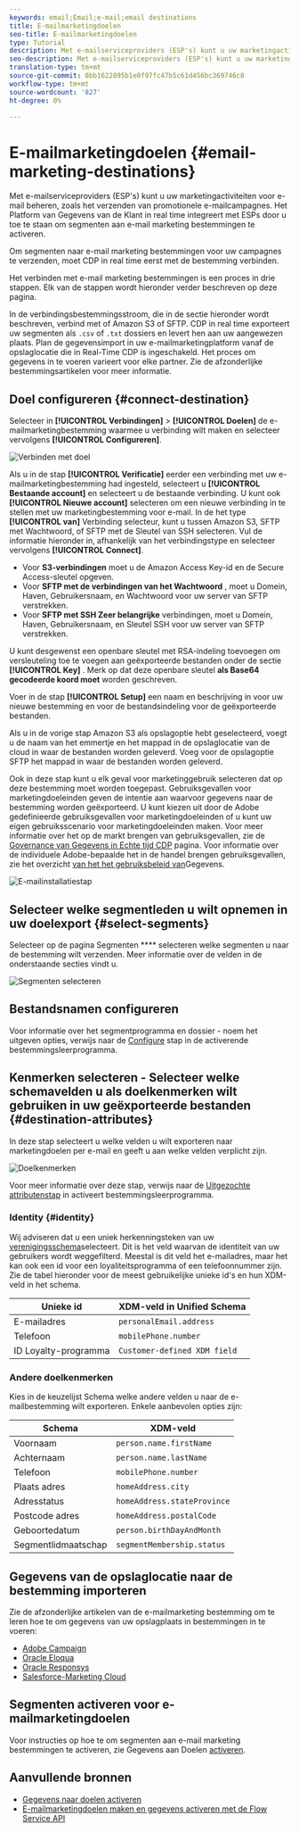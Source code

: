 ```yaml
---
keywords: email;Email;e-mail;email destinations
title: E-mailmarketingdoelen
seo-title: E-mailmarketingdoelen
type: Tutorial
description: Met e-mailserviceproviders (ESP's) kunt u uw marketingactiviteiten voor e-mail beheren, bijvoorbeeld voor het verzenden van promotionele e-mailcampagnes.
seo-description: Met e-mailserviceproviders (ESP's) kunt u uw marketingactiviteiten voor e-mail beheren, bijvoorbeeld voor het verzenden van promotionele e-mailcampagnes.
translation-type: tm+mt
source-git-commit: 0bb1622895b1e0f97fc47b5c61d456bc369746c8
workflow-type: tm+mt
source-wordcount: '827'
ht-degree: 0%

---
```



# E-mailmarketingdoelen {#email-marketing-destinations}

Met e-mailserviceproviders (ESP&#39;s) kunt u uw marketingactiviteiten voor e-mail beheren, zoals het verzenden van promotionele e-mailcampagnes. Het Platform van Gegevens van de Klant in real time integreert met ESPs door u toe te staan om segmenten aan e-mail marketing bestemmingen te activeren.

Om segmenten naar e-mail marketing bestemmingen voor uw campagnes te verzenden, moet CDP in real time eerst met de bestemming verbinden.

Het verbinden met e-mail marketing bestemmingen is een proces in drie stappen. Elk van de stappen wordt hieronder verder beschreven op deze pagina.

In de verbindingsbestemmingsstroom, die in de sectie hieronder wordt beschreven, verbind met of Amazon S3 of SFTP. CDP in real time exporteert uw segmenten als `.csv` of `.txt` dossiers en levert hen aan uw aangewezen plaats. Plan de gegevensimport in uw e-mailmarketingplatform vanaf de opslaglocatie die in Real-Time CDP is ingeschakeld. Het proces om gegevens in te voeren varieert voor elke partner. Zie de afzonderlijke bestemmingsartikelen voor meer informatie.

## Doel configureren {#connect-destination}

Selecteer in **[!UICONTROL Verbindingen]** > **[!UICONTROL Doelen]** de e-mailmarketingbestemming waarmee u verbinding wilt maken en selecteer vervolgens **[!UICONTROL Configureren]**.

![Verbinden met doel](../../assets/catalog/email-marketing/overview/connect-email-marketing.png)

Als u in de stap **[!UICONTROL Verificatie]** eerder een verbinding met uw e-mailmarketingbestemming had ingesteld, selecteert u **[!UICONTROL Bestaande account]** en selecteert u de bestaande verbinding. U kunt ook **[!UICONTROL Nieuwe account]** selecteren om een nieuwe verbinding in te stellen met uw marketingbestemming voor e-mail. In de het type **[!UICONTROL van]** Verbinding selecteur, kunt u tussen Amazon S3, SFTP met Wachtwoord, of SFTP met de Sleutel van SSH selecteren. Vul de informatie hieronder in, afhankelijk van het verbindingstype en selecteer vervolgens **[!UICONTROL Connect]**.

- Voor **S3-verbindingen** moet u de Amazon Access Key-id en de Secure Access-sleutel opgeven.
- Voor **SFTP met de verbindingen van het Wachtwoord** , moet u Domein, Haven, Gebruikersnaam, en Wachtwoord voor uw server van SFTP verstrekken.
- Voor **SFTP met SSH Zeer belangrijke** verbindingen, moet u Domein, Haven, Gebruikersnaam, en Sleutel SSH voor uw server van SFTP verstrekken.

U kunt desgewenst een openbare sleutel met RSA-indeling toevoegen om versleuteling toe te voegen aan geëxporteerde bestanden onder de sectie **[!UICONTROL Key]** . Merk op dat deze openbare sleutel **als Base64 gecodeerde koord moet** worden geschreven.

Voer in de stap **[!UICONTROL Setup]** een naam en beschrijving in voor uw nieuwe bestemming en voor de bestandsindeling voor de geëxporteerde bestanden.

Als u in de vorige stap Amazon S3 als opslagoptie hebt geselecteerd, voegt u de naam van het emmertje en het mappad in de opslaglocatie van de cloud in waar de bestanden worden geleverd. Voeg voor de opslagoptie SFTP het mappad in waar de bestanden worden geleverd.

Ook in deze stap kunt u elk geval voor marketinggebruik selecteren dat op deze bestemming moet worden toegepast. Gebruiksgevallen voor marketingdoeleinden geven de intentie aan waarvoor gegevens naar de bestemming worden geëxporteerd. U kunt kiezen uit door de Adobe gedefinieerde gebruiksgevallen voor marketingdoeleinden of u kunt uw eigen gebruiksscenario voor marketingdoeleinden maken. Voor meer informatie over het op de markt brengen van gebruiksgevallen, zie de [Governance van Gegevens in Echte tijd CDP](../../../rtcdp/privacy/data-governance-overview.md#destinations) pagina. Voor informatie over de individuele Adobe-bepaalde het in de handel brengen gebruiksgevallen, zie het overzicht [van het het gebruiksbeleid van](../../../data-governance/policies/overview.md#core-actions)Gegevens.

![E-mailinstallatiestap](../../assets/catalog/email-marketing/overview/email-setup-step.png)

## Selecteer welke segmentleden u wilt opnemen in uw doelexport {#select-segments}

Selecteer op de pagina Segmenten **** selecteren welke segmenten u naar de bestemming wilt verzenden. Meer informatie over de velden in de onderstaande secties vindt u.

![Segmenten selecteren](../../assets/common/email-select-segments.png)

## Bestandsnamen configureren

Voor informatie over het segmentprogramma en dossier - noem het uitgeven opties, verwijs naar de [Configure](../../ui/activate-destinations.md#configure) stap in de activerende bestemmingsleerprogramma.

## Kenmerken selecteren - Selecteer welke schemavelden u als doelkenmerken wilt gebruiken in uw geëxporteerde bestanden {#destination-attributes}

In deze stap selecteert u welke velden u wilt exporteren naar marketingdoelen per e-mail en geeft u aan welke velden verplicht zijn.

![Doelkenmerken](../../assets/catalog/email-marketing/overview/recommended-attributes.png)

Voor meer informatie over deze stap, verwijs naar de [Uitgezochte attributenstap](../../ui/activate-destinations.md#select-attributes) in activeert bestemmingsleerprogramma.

### Identity {#identity}

Wij adviseren dat u een uniek herkenningsteken van uw [verenigingsschema](../../../profile/home.md#profile-fragments-and-union-schemas)selecteert. Dit is het veld waarvan de identiteit van uw gebruikers wordt weggefilterd. Meestal is dit veld het e-mailadres, maar het kan ook een id voor een loyaliteitsprogramma of een telefoonnummer zijn. Zie de tabel hieronder voor de meest gebruikelijke unieke id&#39;s en hun XDM-veld in het schema.

| Unieke id | XDM-veld in Unified Schema |
----------------- | ---------------------------
| E-mailadres | `personalEmail.address` |
| Telefoon | `mobilePhone.number` |
| ID Loyalty-programma | `Customer-defined XDM field` |

### Andere doelkenmerken

Kies in de keuzelijst Schema welke andere velden u naar de e-mailbestemming wilt exporteren. Enkele aanbevolen opties zijn:

| Schema | XDM-veld |
------ | ---------
| Voornaam | `person.name.firstName` |
| Achternaam | `person.name.lastName` |
| Telefoon | `mobilePhone.number` |
| Plaats adres | `homeAddress.city` |
| Adresstatus | `homeAddress.stateProvince` |
| Postcode adres | `homeAddress.postalCode` |
| Geboortedatum | `person.birthDayAndMonth` |
| Segmentlidmaatschap | `segmentMembership.status` |

## Gegevens van de opslaglocatie naar de bestemming importeren

Zie de afzonderlijke artikelen van de e-mailmarketing bestemming om te leren hoe te om gegevens van uw opslagplaats in bestemmingen in te voeren:

- [Adobe Campaign](./adobe-campaign.md#import-data-into-campaign)
- [Oracle Eloqua](./oracle-eloqua.md#import-data-into-eloqua)
- [Oracle Responsys](./oracle-responsys.md#import-data-into-responsys)
- [Salesforce-Marketing Cloud](./salesforce-marketing-cloud.md#import-data-into-salesforce)

## Segmenten activeren voor e-mailmarketingdoelen

Voor instructies op hoe te om segmenten aan e-mail marketing bestemmingen te activeren, zie Gegevens aan Doelen [activeren](../../ui/activate-destinations.md).

## Aanvullende bronnen

- [Gegevens naar doelen activeren](../../ui/activate-destinations.md)
- [E-mailmarketingdoelen maken en gegevens activeren met de Flow Service API](../../api/email-marketing.md)